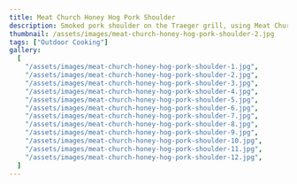 ```yaml
---
title: Meat Church Honey Hog Pork Shoulder
description: Smoked pork shoulder on the Traeger grill, using Meat Church Honey Hog rub.
thumbnail: /assets/images/meat-church-honey-hog-pork-shoulder-2.jpg
tags: ["Outdoor Cooking"]
gallery:
  [
    "/assets/images/meat-church-honey-hog-pork-shoulder-1.jpg",
    "/assets/images/meat-church-honey-hog-pork-shoulder-2.jpg",
    "/assets/images/meat-church-honey-hog-pork-shoulder-3.jpg",
    "/assets/images/meat-church-honey-hog-pork-shoulder-4.jpg",
    "/assets/images/meat-church-honey-hog-pork-shoulder-5.jpg",
    "/assets/images/meat-church-honey-hog-pork-shoulder-6.jpg",
    "/assets/images/meat-church-honey-hog-pork-shoulder-7.jpg",
    "/assets/images/meat-church-honey-hog-pork-shoulder-8.jpg",
    "/assets/images/meat-church-honey-hog-pork-shoulder-9.jpg",
    "/assets/images/meat-church-honey-hog-pork-shoulder-10.jpg",
    "/assets/images/meat-church-honey-hog-pork-shoulder-11.jpg",
    "/assets/images/meat-church-honey-hog-pork-shoulder-12.jpg",
  ]
---
```

